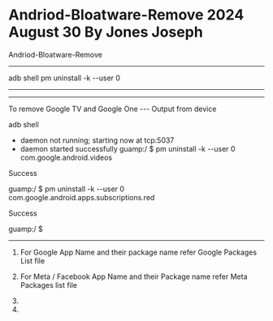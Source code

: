 # Andriod-Bloatware-Remove 2024 August 30 By Jones Joseph
Andriod-Bloatware-Remove
*******************************************************
adb shell
pm uninstall -k --user 0 
*******************************************************
**********************************************************
To remove Google TV and Google One --- Output from device

adb shell
* daemon not running; starting now at tcp:5037
* daemon started successfully
guamp:/ $ pm uninstall -k --user 0 com.google.android.videos

Success

guamp:/ $ pm uninstall -k --user 0 com.google.android.apps.subscriptions.red

Success

guamp:/ $
********************************************************

1. For Google App  Name and their package name refer Google Packages List file

2. For Meta / Facebook App Name and their Package name refer Meta Packages list file

3. 
4. 

